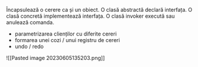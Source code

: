 Încapsulează o cerere ca și un obiect. O clasă abstractă declară interfața. O clasă concretă implementează interfața. O clasă invoker execută sau anulează comanda.

- parametrizarea clienților cu diferite cereri
- formarea unei cozi / unui registru de cereri
- undo / redo

![[Pasted image 20230605135203.png]]